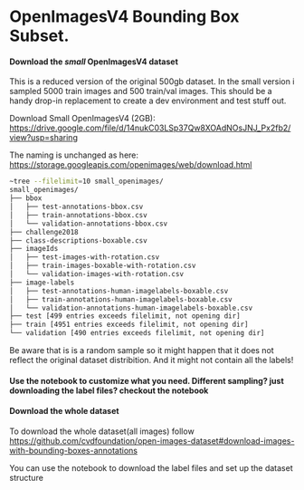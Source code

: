# OpenImagesV4 Bounding Box Subset. 

#### Download the *small* OpenImagesV4 dataset

This is a reduced version of the original 500gb dataset. In the small version i sampled 5000 train images and 500 train/val images.
This should be a handy drop-in replacement to create a dev environment and test stuff out.

Download Small OpenImagesV4 (2GB):
https://drive.google.com/file/d/14nukC03LSp37Qw8XOAdNOsJNJ_Px2fb2/view?usp=sharing

The naming is unchanged as here: 
https://storage.googleapis.com/openimages/web/download.html


```bash
~tree --filelimit=10 small_openimages/
small_openimages/
├── bbox
│   ├── test-annotations-bbox.csv
│   ├── train-annotations-bbox.csv
│   └── validation-annotations-bbox.csv
├── challenge2018
├── class-descriptions-boxable.csv
├── imageIds
│   ├── test-images-with-rotation.csv
│   ├── train-images-boxable-with-rotation.csv
│   └── validation-images-with-rotation.csv
├── image-labels
│   ├── test-annotations-human-imagelabels-boxable.csv
│   ├── train-annotations-human-imagelabels-boxable.csv
│   └── validation-annotations-human-imagelabels-boxable.csv
├── test [499 entries exceeds filelimit, not opening dir]
├── train [4951 entries exceeds filelimit, not opening dir]
└── validation [490 entries exceeds filelimit, not opening dir]

```

Be aware that is is a random sample so it might happen that it does not reflect the original dataset distribition. And it might not contain all the labels!

#### Use the notebook to customize what you need. Different sampling? just downloading the label files? checkout the notebook



#### Download the whole dataset

To download the whole dataset(all images) follow https://github.com/cvdfoundation/open-images-dataset#download-images-with-bounding-boxes-annotations

You can use the notebook to download the label files and set up the dataset structure

